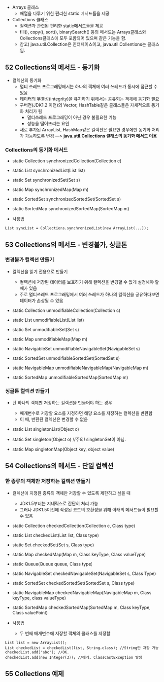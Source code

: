 * Arrays 클래스
	* 배열을 다루기 위한 편리한 static 메서드들을 제공
* Collections 클래스
	* 컬렉션과 관련된 편리한 static메서드들을 제공
	* fill(), copy(), sort(), binarySearch() 등의 메서드는 Arrays클래스와 Collections클래스에 모두 포함되어 있으며 같은 기능을 함.
	* 참고) java.util.Collection은 인터페이스이고, java.util.Collentions는 클래스임.

## 52 Collections의 메서드 - 동기화
* 컬렉션의 동기화
	* 멀티 쓰레드 프로그래밍에서는 하나의 객체에 여러 쓰레드가 동시에 접근할 수 있음
	* 데이터의 무결성(integrity)을 유지하기 위해서는 공유되는 객체에 동기화 필요
	* 구버전(JDK1.2 이전)의 Vector, HashTable같은 클래스들은 자체적으로 동기화 처리가 됨
		* 멀티쓰레드 프로그래밍이 아닌 경우 불필요한 기능
		* 성능을 떨어뜨리는 요인
	* 새로 추가된 ArrayList, HashMap같은 컬렉션은 필요한 경우에만 동기화 처리가 가능하도록 변경 —> **java.util.Collections 클래스의 동기화 메서드 이용**

### Collections의 동기화 메서드
* static Collection synchronizedCollection(Collection c)
* static List synchronizedList(List list)
* static Set synchronizedSet(Set s)
* static Map synchronizedMap(Map m)
* static SortedSet synchronizedSortedSet(SortedSet s)
* static SortedMap synchronizedSortedMap(SortedMap m)

* 사용법
```
List syncList = Collections.synchronizedList(new ArrayList(...));
```

## 53 Collections의 메서드 - 변경불가, 싱글톤
### 변경불가 컬렉션 만들기
* 컬렉션을 읽기 전용으로 만들기
	* 컬렉션에 저장된 데이터를 보호하기 위해 컬렉션을 변경할 수 없게 설정해야 할 때가 있음 
	* 주로 멀티쓰레드 프로그래밍에서 여러 쓰레드가 하나의 컬렉션을 공유하다보면 데이터가 손상될 수 있음

* static Collection unmodifiableCollection(Collection c)
* static List unmodifiableList(List list)
* static Set unmodifiableSet(Set s)
* static Map unmodifiableMap(Map m)
* static NavigableSet unmodifiableNavigableSet(NavigableSet s)
* static SortedSet unmodifiableSortedSet(SortedSet s)
* static NavigableMap unmodifiableNavigableMap(NavigableMap m)
* static SortedMap unmodifiableSortedMap(SortedMap m)
	
### 싱글톤 컬렉션 만들기
* 단 하나의 객체만 저장하는 컬렉션을 만들어야 하는 경우
	* 매개변수로 저장할 요소를 지정하면 해당 요소를 저장하는 컬렉션을 반환함 
	* 이 때, 반환된 컬렉션은 변경할 수 없음 

* static List singletonList(Object o)
* static Set singleton(Object o) //주의! singletonSet이 아님. 
* static Map singletonMap(Object key, object value)

## 54 Collections의 메서드 - 단일 컬렉션
### 한 종류의 객체만 저장하는 컬렉션 만들기
* 컬렉션에 지정된 종류의 객체만 저장할 수 있도록 제한하고 싶을 때
	* JDK1.5부터는 지네릭스로 간단히 처리 가능
	* 그러나 JDK1.5이전에 작성된 코드의 호환성을 위해 아래의 메서드들이 필요할 수 있음 

* static Collection checkedCollection(Collection c, Class type)
* static List checkedList(List list, Class type)
* static Set checkedSet(Set s, Class type)
* static Map checkedMap(Map m, Class keyType, Class valueType)
* static Queue(Queue queue, Class type)
* static NavigableSet checkedNavigableSet(NavigableSet s, Class Type)
* static SortedSet checkedSortedSet(SortedSet s, Class type)
* static NavigableMap checkedNavigableMap(NavigableMap m, Class keyType, class valueType)
* static SortedMap checkedSortedMap(SortedMap m, Class keyType, Class valuePoint)

* 사용법
	* 두 번째 매개변수에 저장할 객체의 클래스를 지정함
```
List list = new ArrayList();
List checkedList = checkedList(list, String.class); //String만 저장 가능
checkedList.add("abc"); //OK.
checkedList.add(new Integer(3)); //에러. ClassCastException 발생
```

## 55 Collections 예제
